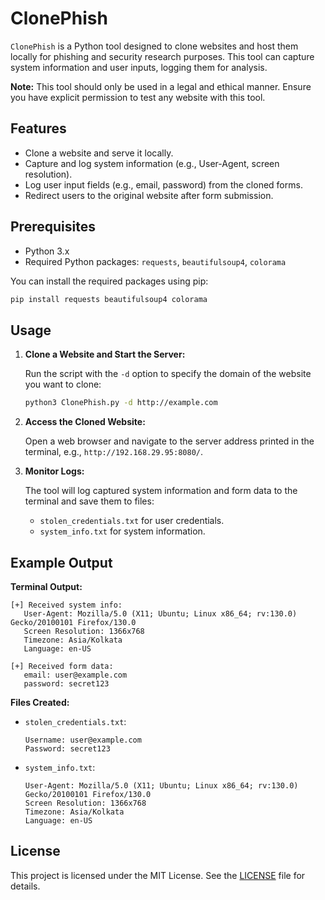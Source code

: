 # ClonePhish

`ClonePhish` is a Python tool designed to clone websites and host them locally for phishing and security research purposes. This tool can capture system information and user inputs, logging them for analysis. 

**Note:** This tool should only be used in a legal and ethical manner. Ensure you have explicit permission to test any website with this tool.

## Features
- Clone a website and serve it locally.
- Capture and log system information (e.g., User-Agent, screen resolution).
- Log user input fields (e.g., email, password) from the cloned forms.
- Redirect users to the original website after form submission.

## Prerequisites

- Python 3.x
- Required Python packages: `requests`, `beautifulsoup4`, `colorama`

You can install the required packages using pip:

```bash
pip install requests beautifulsoup4 colorama
```

## Usage

1. **Clone a Website and Start the Server:**

   Run the script with the `-d` option to specify the domain of the website you want to clone:

   ```bash
   python3 ClonePhish.py -d http://example.com
   ```

2. **Access the Cloned Website:**

   Open a web browser and navigate to the server address printed in the terminal, e.g., `http://192.168.29.95:8080/`.

3. **Monitor Logs:**

   The tool will log captured system information and form data to the terminal and save them to files:
   
   - `stolen_credentials.txt` for user credentials.
   - `system_info.txt` for system information.

## Example Output

**Terminal Output:**

```
[+] Received system info:
   User-Agent: Mozilla/5.0 (X11; Ubuntu; Linux x86_64; rv:130.0) Gecko/20100101 Firefox/130.0
   Screen Resolution: 1366x768
   Timezone: Asia/Kolkata
   Language: en-US

[+] Received form data:
   email: user@example.com
   password: secret123
```

**Files Created:**

- `stolen_credentials.txt`:
  ```
  Username: user@example.com
  Password: secret123
  ```

- `system_info.txt`:
  ```
  User-Agent: Mozilla/5.0 (X11; Ubuntu; Linux x86_64; rv:130.0) Gecko/20100101 Firefox/130.0
  Screen Resolution: 1366x768
  Timezone: Asia/Kolkata
  Language: en-US
  ```

## License

This project is licensed under the MIT License. See the [LICENSE](LICENSE) file for details.
